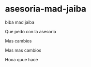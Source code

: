 # asesoria-mad-jaiba
biba mad jaiba


Que pedo con la asesoria

Mas cambios

Mas mas cambios


Hooa quue hace